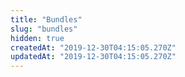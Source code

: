 ```yaml
---
title: "Bundles"
slug: "bundles"
hidden: true
createdAt: "2019-12-30T04:15:05.270Z"
updatedAt: "2019-12-30T04:15:05.270Z"
---
```

